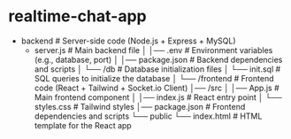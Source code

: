 #  realtime-chat-app
- backend       # Server-side code (Node.js + Express + MySQL)
   - server.js  # Main backend file
│   │── .env       # Environment variables (e.g., database, port)
│   │── package.json # Backend dependencies and scripts
│   └── /db        # Database initialization files
│       └── init.sql # SQL queries to initialize the database
│
└── /frontend      # Frontend code (React + Tailwind + Socket.io Client)
    │── /src
    │   │── App.js  # Main frontend component
    │   │── index.js # React entry point
    │   └── styles.css # Tailwind styles
    │── package.json # Frontend dependencies and scripts
    └── public
        └── index.html # HTML template for the React app
